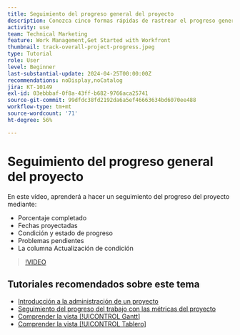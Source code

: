 ```yaml
---
title: Seguimiento del progreso general del proyecto
description: Conozca cinco formas rápidas de rastrear el progreso general del proyecto.
activity: use
team: Technical Marketing
feature: Work Management,Get Started with Workfront
thumbnail: track-overall-project-progress.jpeg
type: Tutorial
role: User
level: Beginner
last-substantial-update: 2024-04-25T00:00:00Z
recommendations: noDisplay,noCatalog
jira: KT-10149
exl-id: 03ebbbaf-0f8a-43ff-b682-9766aca25741
source-git-commit: 99dfdc38fd2192da6a5ef46663634bd6070ee488
workflow-type: tm+mt
source-wordcount: '71'
ht-degree: 56%

---
```


# Seguimiento del progreso general del proyecto

En este vídeo, aprenderá a hacer un seguimiento del progreso del proyecto mediante:

* Porcentaje completado
* Fechas proyectadas
* Condición y estado de progreso
* Problemas pendientes
* La columna Actualización de condición

>[!VIDEO](https://video.tv.adobe.com/v/3428748/?quality=12&learn=on)

## Tutoriales recomendados sobre este tema

* [Introducción a la administración de un proyecto](https://experienceleague.adobe.com/en/docs/workfront-learn/tutorials-workfront/manage-work/projects/getting-started-manage-a-project.md)
* [Seguimiento del progreso del trabajo con las métricas del proyecto](https://experienceleague.adobe.com/en/docs/workfront-learn/tutorials-workfront/manage-work/projects/track-work-progress-with-project-metrics.md)
* [Comprender la vista [!UICONTROL Gantt]](https://experienceleague.adobe.com/en/docs/workfront-learn/tutorials-workfront/manage-work/projects/understand-the-gantt-view.md)
* [Comprender la vista [!UICONTROL Tablero]](https://experienceleague.adobe.com/en/docs/workfront-learn/tutorials-workfront/manage-work/projects/understand-the-board-view.md)
